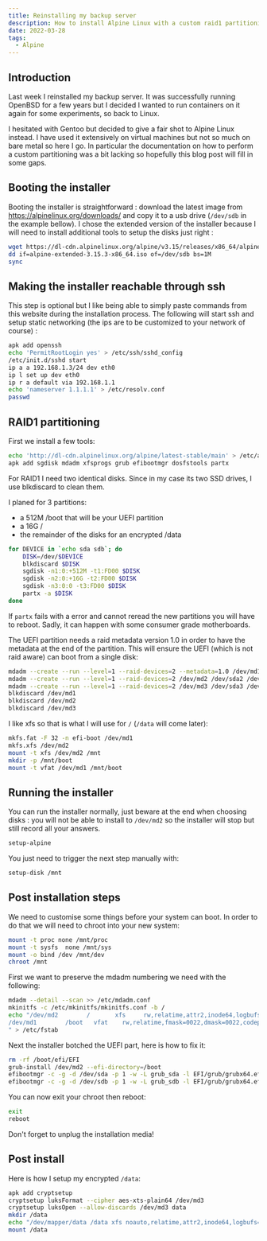 ```yaml
---
title: Reinstalling my backup server
description: How to install Alpine Linux with a custom raid1 partitioning
date: 2022-03-28
tags:
  - Alpine
---
```


## Introduction

Last week I reinstalled my backup server. It was successfully running OpenBSD for a few years but I decided I wanted to run containers on it again for some experiments, so back to Linux.

I hesitated with Gentoo but decided to give a fair shot to Alpine Linux instead. I have used it extensively on virtual machines but not so much on bare metal so here I go. In particular the documentation on how to perform a custom partitioning was a bit lacking so hopefully this blog post will fill in some gaps.

## Booting the installer

Booting the installer is straightforward : download the latest image from https://alpinelinux.org/downloads/ and copy it to a usb drive (`/dev/sdb` in the example bellow). I chose the extended version of the installer because I will need to install additional tools to setup the disks just right :
```sh
wget https://dl-cdn.alpinelinux.org/alpine/v3.15/releases/x86_64/alpine-extended-3.15.3-x86_64.iso
dd if=alpine-extended-3.15.3-x86_64.iso of=/dev/sdb bs=1M
sync
```

## Making the installer reachable through ssh

This step is optional but I like being able to simply paste commands from this website during the installation process. The following will start ssh and setup static networking (the ips are to be customized to your network of course) :
```sh
apk add openssh
echo 'PermitRootLogin yes' > /etc/ssh/sshd_config
/etc/init.d/sshd start
ip a a 192.168.1.3/24 dev eth0
ip l set up dev eth0
ip r a default via 192.168.1.1
echo 'nameserver 1.1.1.1' > /etc/resolv.conf
passwd
```

## RAID1 partitioning

First we install a few tools:
```sh
echo 'http://dl-cdn.alpinelinux.org/alpine/latest-stable/main' > /etc/apk/repositories
apk add sgdisk mdadm xfsprogs grub efibootmgr dosfstools partx
```

For RAID1 I need two identical disks. Since in my case its two SSD drives, I use blkdiscard to clean them.

I planed for 3 partitions:
- a 512M /boot that will be your UEFI partition
- a 16G /
- the remainder of the disks for an encrypted /data
```sh
for DEVICE in `echo sda sdb`; do
	DISK=/dev/$DEVICE
	blkdiscard $DISK
	sgdisk -n1:0:+512M -t1:FD00 $DISK
	sgdisk -n2:0:+16G -t2:FD00 $DISK
	sgdisk -n3:0:0 -t3:FD00 $DISK
	partx -a $DISK
done
```

If `partx` fails with a error and cannot reread the new partitions you will have to reboot. Sadly, it can happen with some consumer grade motherboards.

The UEFI partition needs a raid metadata version 1.0 in order to have the metadata at the end of the partition. This will ensure the UEFI (which is not raid aware) can boot from a single disk:
```sh
mdadm --create --run --level=1 --raid-devices=2 --metadata=1.0 /dev/md1 /dev/sda1 /dev/sdb1
mdadm --create --run --level=1 --raid-devices=2 /dev/md2 /dev/sda2 /dev/sdb2
mdadm --create --run --level=1 --raid-devices=2 /dev/md3 /dev/sda3 /dev/sdb3
blkdiscard /dev/md1
blkdiscard /dev/md2
blkdiscard /dev/md3
```

I like xfs so that is what I will use for `/` (`/data` will come later):
```sh
mkfs.fat -F 32 -n efi-boot /dev/md1
mkfs.xfs /dev/md2
mount -t xfs /dev/md2 /mnt
mkdir -p /mnt/boot
mount -t vfat /dev/md1 /mnt/boot
```

## Running the installer

You can run the installer normally, just beware at the end when choosing disks : you will not be able to install to `/dev/md2` so the installer will stop but still record all your answers.
```sh
setup-alpine
```

You just need to trigger the next step manually with:
```sh
setup-disk /mnt
```

## Post installation steps

We need to customise some things before your system can boot. In order to do that we will need to chroot into your new system:
```sh
mount -t proc none /mnt/proc
mount -t sysfs  none /mnt/sys
mount -o bind /dev /mnt/dev
chroot /mnt
```

First we want to preserve the mdadm numbering we need with the following:
```sh
mdadm --detail --scan >> /etc/mdadm.conf
mkinitfs -c /etc/mkinitfs/mkinitfs.conf -b /
echo "/dev/md2        /       xfs     rw,relatime,attr2,inode64,logbufs=8,logbsize=32k,noquota 0 1
/dev/md1        /boot   vfat    rw,relatime,fmask=0022,dmask=0022,codepage=437,iocharset=utf8,shortname=mixed,errors=remount-ro 0 2
" > /etc/fstab
```

Next the installer botched the UEFI part, here is how to fix it:
```sh
rm -rf /boot/efi/EFI
grub-install /dev/md2 --efi-directory=/boot
efibootmgr -c -g -d /dev/sda -p 1 -w -L grub_sda -l EFI/grub/grubx64.efi
efibootmgr -c -g -d /dev/sdb -p 1 -w -L grub_sdb -l EFI/grub/grubx64.efi
```

You can now exit your chroot then reboot:
```sh
exit
reboot
```

Don't forget to unplug the installation media!

## Post install

Here is how I setup my encrypted `/data`:
```sh
apk add cryptsetup
cryptsetup luksFormat --cipher aes-xts-plain64 /dev/md3
cryptsetup luksOpen --allow-discards /dev/md3 data
mkdir /data
echo "/dev/mapper/data /data xfs noauto,relatime,attr2,inode64,logbufs=8,logbsize=32k,noquota 0 0" >> /etc/fstab
mount /data
```
